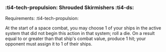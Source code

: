 ### :ti4-tech-propulsion: **Shrouded Skirmishers** :ti4-ds:

Requirements: :ti4-tech-propulsion:

At the start of a space combat, you may choose 1 of your ships in the active system that did not begin this action in that system; roll a die.
On a result equal to or greater than that ship's combat value, produce 1 hit; your opponent must assign it to 1 of their ships.
